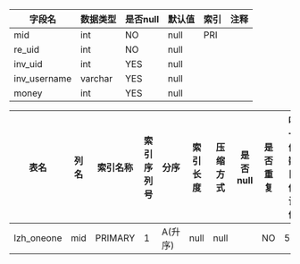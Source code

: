 |字段名|数据类型|是否null|默认值|索引|注释|
|------|--------|--------|------|----|----|
|mid|int|NO|null|PRI||
|re_uid|int|NO|null|||
|inv_uid|int|YES|null|||
|inv_username|varchar|YES|null|||
|money|int|YES|null|||



|表名|列名|索引名称|索引序列号|分序|索引长度|压缩方式|是否null|是否重复|唯一值数目估计值|索引方法|列中描述索引信息|索引注释|
|----|----|--------|----------|----|--------|--------|--------|--------|----------------|--------|----------------|--------|
|lzh_oneone|mid|PRIMARY|1|A(升序)|null|null||NO|567|BTREE|||
